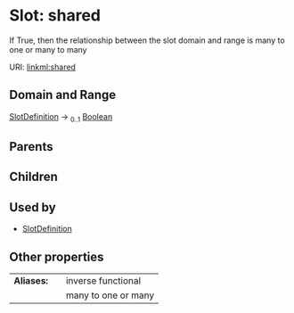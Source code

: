 
# Slot: shared


If True, then the relationship between the slot domain and range is many to one or many to many

URI: [linkml:shared](https://w3id.org/linkml/shared)


## Domain and Range

[SlotDefinition](SlotDefinition.md) &#8594;  <sub>0..1</sub> [Boolean](Boolean.md)

## Parents


## Children


## Used by

 * [SlotDefinition](SlotDefinition.md)

## Other properties

|  |  |  |
| --- | --- | --- |
| **Aliases:** | | inverse functional |
|  | | many to one or many |

